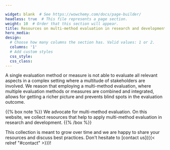 ```yaml
---

widget: blank  # See https://wowchemy.com/docs/page-builder/
headless: true  # This file represents a page section.
weight: 10  # Order that this section will appear.
title: Resources on multi-method evaluation in research and development of interactive intelligent systems
hero_media: 
design:
  # Choose how many columns the section has. Valid values: 1 or 2.
  columns: '1'
  # Add custom styles
  css_style:
  css_class:
---
```


A single evaluation method or measure is not able to evaluate all relevant aspects in a complex setting where a multitude of stakeholders are involved. We reason that employing a multi-method evaluation, where multiple evaluation methods or measures are combined and integrated, allows for getting a richer picture and prevents blind spots in the evaluation outcome.

{{% box note %}}
We advocate for multi-method evaluation. On this website, we collect resources that help to apply multi-method evaluation in research and development. {{% /box %}}   

This collection is meant to grow over time and we are happy to share your resources and discuss best practices. Don't hesitate to [contact us]({{< relref "#contact" >}})!
